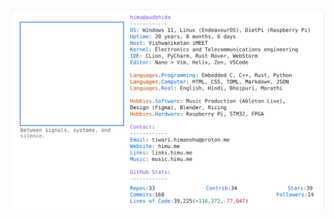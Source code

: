 <a href="https://github.com/HimuCodes">
  <picture>
    <source media="(prefers-color-scheme: dark)" srcset="https://raw.githubusercontent.com/HimuCodes/HimuCodes/main/dark.svg?b=1758598134">
    <img alt="HimuCodes's GitHub Profile README" src="https://raw.githubusercontent.com/HimuCodes/HimuCodes/main/light.svg?b=1758598134">
  </picture>
</a>
